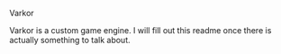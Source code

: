 Varkor

Varkor is a custom game engine. I will fill out this readme once there is actually something to talk about.
